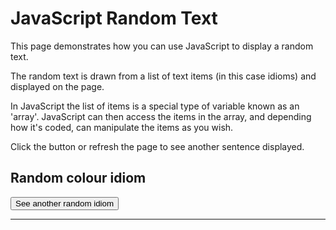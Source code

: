 <h1>JavaScript Random Text</h1>
<p>This page demonstrates how you can use JavaScript to display a random text.</p>
<p>The random text is drawn from a list of text items (in this case idioms) and displayed on the page.</p>
<p>In JavaScript the list of items is a special type of variable known as an 'array'. JavaScript can then access the items in the array, and depending how it's coded, can manipulate the items as you wish.</p>
<p>Click the button or refresh the page to see another sentence displayed.</p>

<h2>Random colour idiom</h2>
<dl id="quote"></dl>
<!--<script src="script.js"></script>-->
<button onclick="loadQuote()">See another random idiom</button>
<hr>

<script>
var idioms = [ 
'Once in a blue moon = very rarely.', 
'Tickled pink = to be extremely pleased.', 
'Caught red-handed = to catch someone in the act of doing something.',    
'White lie = a small lie that is told to be polite or avoid hurting someone’s feelings.',
'Feel blue = Be depressed or sad. The use of blue to mean “sad” dates from the late 1300s.',
'See red = Become very angry suddenly.'
];

var examples = [
'Example: <i>Once in a blue moon you will see that mean professor smile.</i>', 
'Example: <i>Your grandma was tickled pink that you called on her birthday!</i>', 
'Example: <i>He was caught red-handed while stealing those biscuits.</i>',
'Example: <i>I didn’t like her dress, but I told a white lie because I didn’t want to offend her.</i>',
'Example: <i>I was really feeling blue after she told me she was leaving.</i>',
'Example: <i>The thought of Piers with Nicole made her see red.</i>'

];

function loadQuote() {
    var idiomNo = Math.floor(Math.random() * (idioms.length));
    //alert(quotes[quoteNo]);
    document.getElementById("quote").innerHTML = "<dt>" + idioms[idiomNo] + "</dt>" + "<dd>" + examples[idiomNo] + "</dd>"
}
loadQuote();
</script>
